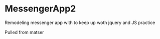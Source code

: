 # MessengerApp2
Remodeling messenger app with to keep up woth jquery and JS practice

Pulled from matser
